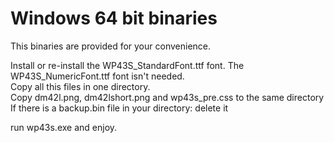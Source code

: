 # Windows 64 bit binaries  
This binaries are provided for your convenience.  

Install or re-install the WP43S_StandardFont.ttf font. The WP43S_NumericFont.ttf font isn't needed.  
Copy all this files in one directory.  
Copy dm42l.png, dm42lshort.png and wp43s_pre.css to the same directory  
If there is a backup.bin file in your directory: delete it  

run wp43s.exe and enjoy.